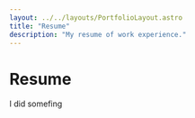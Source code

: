```yaml
---
layout: ../../layouts/PortfolioLayout.astro
title: "Resume"
description: "My resume of work experience."
---
```


# Resume

I did somefing
